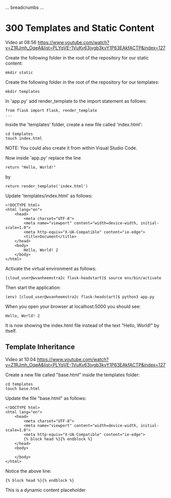 ... breadcrumbs ...

# 300 Templates and Static Content


Video at 08:56 https://www.youtube.com/watch?v=Z1RJmh_OqeA&list=PLYqVE-1VuKv63jvgb3kvY1P63EAkfACTP&index=127

Create the following folder in the root of the repository for our static content:

```
mkdir static
```

Create the following folder in the root of the repository for our templates:

```
mkdir templates
```

In 'app.py' add render_template to the import statement as follows:

```
from flask import Flask, render_template
...
```

Inside the 'templates' folder, create a new file called 'index.html':

```
cd templates
touch index.html
```

NOTE: You could also create it from within Visual Studio Code.

Now inside 'app.py' replace the line 

```
return "Hello, World!"
```

by

```
return render_template('index.html')
```

Update 'templates/index.html' as follows:

```
<!DOCTYPE html>
<html lang="en">
    <head>
        <meta charset="UTF-8">
        <meta name="viewport" content="width=device-width, initial-scale=1.0">
        <meta http-equiv="X-UA-Compatible" content="ie-edge">
        <title>Document</title>
    </head>
    <body>
        Hello, World! 2
    </body>
</html>
```

Activate the virtual environment as follows:

```
[cloud_user@wvanheemstra2c flask-headstart]$ source env/bin/activate
```

Then start the application:

```
(env) [cloud_user@wvanheemstra2c flask-headstart]$ python3 app.py
```

When you open your browser at localhost:5000 you should see:

```
Hello, World! 2
```

It is now showing the index.html file instead of the text "Hello, World!" by itself.


## Template Inheritance

Video at 10:04 https://www.youtube.com/watch?v=Z1RJmh_OqeA&list=PLYqVE-1VuKv63jvgb3kvY1P63EAkfACTP&index=127

Create a new file called "base.html" inside the templates folder:

```
cd templates
touch base.html
```

Update the file "base.html" as follows:

```
<!DOCTYPE html>
<html lang="en">
    <head>
        <meta charset="UTF-8">
        <meta name="viewport" content="width=device-width, initial-scale=1.0">
        <meta http-equiv="X-UA-Compatible" content="ie-edge">
        {% block head %}{% endblock %}
    </head>
    <body>

    </body>
</html>
```
Notice the above line:

```
{% block head %}{% endblock %}
```

This is a dynamic content placeholder


